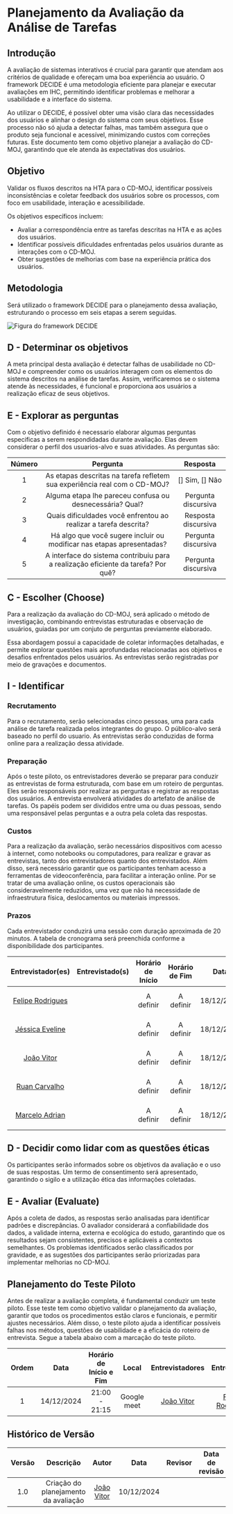 # Planejamento da Avaliação da Análise de Tarefas

## Introdução

A avaliação de sistemas interativos é crucial para garantir que atendam aos critérios de qualidade e ofereçam uma boa experiência ao usuário. O framework DECIDE é uma metodologia eficiente para planejar e executar avaliações em IHC, permitindo identificar problemas e melhorar a usabilidade e a interface do sistema. 

Ao utilizar o DECIDE, é possível obter uma visão clara das necessidades dos usuários e alinhar o design do sistema com seus objetivos. Esse processo não só ajuda a detectar falhas, mas também assegura que o produto seja funcional e acessível, minimizando custos com correções futuras. Este documento tem como objetivo planejar a avaliação do CD-MOJ, garantindo que ele atenda às expectativas dos usuários.

## Objetivo

Validar os fluxos descritos na HTA para o CD-MOJ, identificar possíveis inconsistências e coletar feedback dos usuários sobre os processos, com foco em usabilidade, interação e acessibilidade.

Os objetivos específicos incluem:

- Avaliar a correspondência entre as tarefas descritas na HTA e as ações dos usuários.
- Identificar possíveis dificuldades enfrentadas pelos usuários durante as interações com o CD-MOJ.
- Obter sugestões de melhorias com base na experiência prática dos usuários.

## Metodologia

Será utilizado o framework DECIDE para o planejamento dessa avaliação, estruturando o processo em seis etapas a serem seguidas.

![Figura do framework DECIDE](#) <!-- Substituir pelo link ou local da figura -->

## D - Determinar os objetivos

A meta principal desta avaliação é detectar falhas de usabilidade no CD-MOJ e compreender como os usuários interagem com os elementos do sistema descritos na análise de tarefas. Assim, verificaremos se o sistema atende às necessidades, é funcional e proporciona aos usuários a realização eficaz de seus objetivos.

## E - Explorar as perguntas 

Com o objetivo definido é necessario  elaborar algumas perguntas especificas a serem respondidadas durante avaliação. Elas devem considerar o perfil dos usuarios-alvo e suas atividades. As perguntas são:

| Número | Pergunta | Resposta |
|:------:|:--------:|:--------:|
| 1 | As etapas descritas na tarefa refletem sua experiência real com o CD-MOJ? | [] Sim, [] Não |
| 2 | Alguma etapa lhe pareceu confusa ou desnecessária? Qual? | Pergunta discursiva |
| 3 | Quais dificuldades você enfrentou ao realizar a tarefa descrita? | Resposta discursiva |
| 4 | Há algo que você sugere incluir ou modificar nas etapas apresentadas? | Pergunta discursiva |
| 5 | A interface do sistema contribuiu para a realização eficiente da tarefa? Por quê? | Pergunta discursiva |

## C - Escolher (Choose)

Para a realização da avaliação do CD-MOJ, será aplicado o método de investigação, combinando entrevistas estruturadas e observação de usuários, guiadas por um conjuto de perguntas previamente elaborado.

Essa abordagem possui a capacidade de coletar informações detalhadas, e permite explorar questões mais aprofundadas relacionadas aos objetivos e desafios enfrentados pelos usuários. As entrevistas serão registradas por meio de gravações e documentos.

## I - Identificar

### Recrutamento

Para o recrutamento, serão selecionadas cinco pessoas, uma para cada análise de tarefa realizada pelos integrantes do grupo. O público-alvo será baseado no perfil do usuario. As entrevistas serão conduzidas de forma online para a realização dessa atividade.

### Preparação

Após o teste piloto, os entrevistadores deverão se preparar para conduzir as entrevistas de forma estruturada, com base em um roteiro de perguntas. Eles serão responsáveis por realizar as perguntas e registrar as respostas dos usuários. A entrevista envolverá atividades do artefato de análise de tarefas.
Os papéis podem ser divididos entre uma ou duas pessoas, sendo uma responsável pelas perguntas e a outra pela coleta das respostas.

### Custos

Para a realização da avaliação, serão necessários dispositivos com acesso à internet, como notebooks ou computadores, para realizar e gravar as entrevistas, tanto dos entrevistadores quanto dos entrevistados. Além disso, será necessário garantir que os participantes tenham acesso a ferramentas de videoconferência, para facilitar a interação online. Por se tratar de uma avaliação online, os custos operacionais são consideravelmente reduzidos, uma vez que não há necessidade de infraestrutura física, deslocamentos ou materiais impressos.

### Prazos

Cada entrevistador conduzirá uma sessão com duração aproximada de 20 minutos. A tabela de cronograma será preenchida conforme a disponibilidade dos participantes.

| Entrevistador(es)                       | Entrevistado(s)           | Horário de Início | Horário de Fim | Data       | Local              |
|:--------------------------------------:|:-------------------------:|:----------------:|:--------------:|:----------:|:------------------:|
| [Felipe Rodrigues](https://github.com/felipeJRdev)  |  | A definir | A definir | 18/12/2024 | Plataforma Google Meet |
| [Jéssica Eveline](https://github.com/xzxjesse)      |  | A definir | A definir | 18/12/2024 | Plataforma Google Meet |
| [João Vitor](https://github.com/Jauzimm)            |  | A definir | A definir | 18/12/2024 | Plataforma Google Meet  |
| [Ruan Carvalho](https://github.com/Ruan-Carvalho)   |  | A definir | A definir | 18/12/2024 | Plataforma Google Meet  |
| [Marcelo Adrian](https://github.com/Marcelo-Adrian) |  | A definir | A definir | 18/12/2024 | Plataforma Google Meet |

## D - Decidir como lidar com as questões éticas

Os participantes serão informados sobre os objetivos da avaliação e o uso de suas respostas. Um termo de consentimento será apresentado, garantindo o sigilo e a utilização ética das informações coletadas.

## E - Avaliar (Evaluate)

Após a coleta de dados, as respostas serão analisadas para identificar padrões e discrepâncias. O avaliador considerará a confiabilidade dos dados, a validade interna, externa e ecológica do estudo, garantindo que os resultados sejam consistentes, precisos e aplicáveis a contextos semelhantes. Os problemas identificados serão classificados por gravidade, e as sugestões dos participantes serão priorizadas para implementar melhorias no CD-MOJ.

## Planejamento do Teste Piloto

Antes de realizar a avaliação completa, é fundamental conduzir um teste piloto. Esse teste tem como objetivo validar o planejamento da avaliação, garantir que todos os procedimentos estão claros e funcionais, e permitir ajustes necessários. Além disso, o teste piloto ajuda a identificar possíveis falhas nos métodos, questões de usabilidade e a eficácia do roteiro de entrevista. Segue a tabela abaixo com a marcação do teste piloto.

| Ordem | Data       | Horário de Início e Fim | Local                              | Entrevistadores | Entrevistado |
|:-----:|:----------:|:-----------------------:|:----------------------------------:|:---------------:|:------------:|
|   1   | 14/12/2024 | 21:00 - 21:15          | Google meet | [João Vitor](https://github.com/Jauzimm) | [Felipe Rodrigues](https://github.com/felipeJRdev) |

## Histórico de Versão

| Versão |               Descrição                |   Autor    |    Data    |    Revisor     | Data de revisão |
| :----: | :------------------------------------: | :--------: | :--------: | :------------: | :-------------: |
|  1.0   | Criação do planejamento da avaliação | [João Vitor](https://github.com/Jauzimm) | 10/12/2024 |  |  |
